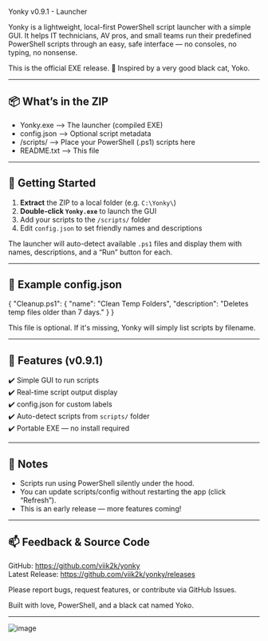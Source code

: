 
  Yonky v0.9.1 - Launcher


Yonky is a lightweight, local-first PowerShell script launcher with a simple GUI.
It helps IT technicians, AV pros, and small teams run their predefined PowerShell scripts
through an easy, safe interface — no consoles, no typing, no nonsense.

This is the official EXE release.
🖤 Inspired by a very good black cat, Yoko.

------------------------------
📦 What’s in the ZIP
------------------------------
- Yonky.exe             --> The launcher (compiled EXE)
- config.json           --> Optional script metadata
- /scripts/             --> Place your PowerShell (.ps1) scripts here
- README.txt            --> This file

------------------------------
🚀 Getting Started
------------------------------
1. **Extract** the ZIP to a local folder (e.g. `C:\Yonky\`)
2. **Double-click `Yonky.exe`** to launch the GUI
3. Add your scripts to the `/scripts/` folder
4. Edit `config.json` to set friendly names and descriptions

The launcher will auto-detect available `.ps1` files and display them with names, descriptions, and a “Run” button for each.

------------------------------
🧠 Example config.json
------------------------------
{
  "Cleanup.ps1": {
    "name": "Clean Temp Folders",
    "description": "Deletes temp files older than 7 days."
  }
}

This file is optional. If it's missing, Yonky will simply list scripts by filename.

------------------------------
🔧 Features (v0.9.1)
------------------------------
✔️ Simple GUI to run scripts  
✔️ Real-time script output display  
✔️ config.json for custom labels  
✔️ Auto-detect scripts from `scripts/` folder  
✔️ Portable EXE — no install required  

------------------------------
📌 Notes
------------------------------
- Scripts run using PowerShell silently under the hood.
- You can update scripts/config without restarting the app (click “Refresh”).
- This is an early release — more features coming!

------------------------------
📫 Feedback & Source Code
------------------------------
GitHub: https://github.com/viik2k/yonky  
Latest Release: https://github.com/viik2k/yonky/releases  

Please report bugs, request features, or contribute via GitHub Issues.

Built with love, PowerShell, and a black cat named Yoko.

-------------------------------------
![image](https://github.com/user-attachments/assets/125dba38-2675-4bc1-89dc-f9ed5f1a70b9)
